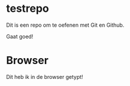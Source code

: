 # testrepo

Dit is een repo om te oefenen met Git en Github.

Gaat goed!

# Browser

Dit heb ik in de browser getypt!
